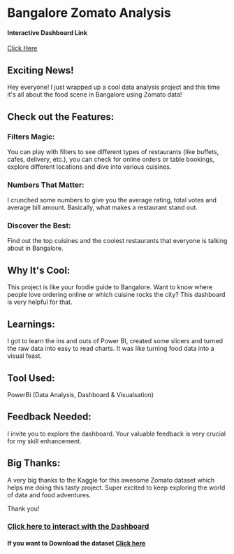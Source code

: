 # Bangalore Zomato Analysis
#### Interactive Dashboard Link
[Click Here](https://app.powerbi.com/view?r=eyJrIjoiODAxYTFjYmItOTFkYS00ZThkLWE1ZjctYTYxMmRjOGYzNjdlIiwidCI6ImRmODY3OWNkLWE4MGUtNDVkOC05OWFjLWM4M2VkN2ZmOTVhMCJ9)

## Exciting News!
Hey everyone! I just wrapped up a cool data analysis project and this time it's all about the food scene in Bangalore using Zomato data! 

## Check out the Features: 
### Filters Magic: 
You can play with filters to see different types of restaurants (like buffets, cafes, delivery, etc.), you can check for online orders or table bookings, explore different locations and dive into various cuisines.
### Numbers That Matter: 
I crunched some numbers to give you the average rating, total votes and average bill amount. Basically, what makes a restaurant stand out.
### Discover the Best: 
Find out the top cuisines and the coolest restaurants that everyone is talking about in Bangalore.

## Why It's Cool: 
This project is like your foodie guide to Bangalore. Want to know where people love ordering online or which cuisine rocks the city? This dashboard is very helpful for that.

## Learnings: 
I got to learn the ins and outs of Power BI, created some slicers and turned the raw data into easy to read charts. It was like turning food data into a visual feast.

## Tool Used:
PowerBi (Data Analysis, Dashboard & Visualsation)

## Feedback Needed:
I invite you to explore the dashboard. Your valuable feedback is very crucial for my skill enhancement.

## Big Thanks: 
A very big thanks to the Kaggle for this awesome Zomato dataset which helps me doing this tasty project. Super excited to keep exploring the world of data and food adventures.

Thank you! 

### [Click here to interact with the Dashboard](https://app.powerbi.com/view?r=eyJrIjoiODAxYTFjYmItOTFkYS00ZThkLWE1ZjctYTYxMmRjOGYzNjdlIiwidCI6ImRmODY3OWNkLWE4MGUtNDVkOC05OWFjLWM4M2VkN2ZmOTVhMCJ9)


#### If you want to Download the dataset [Click here](https://www.kaggle.com/datasets/absin7/zomato-bangalore-dataset/download?datasetVersionNumber=1)
